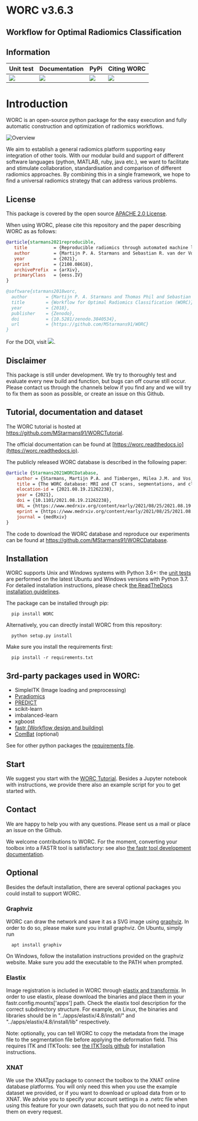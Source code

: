 # WORC v3.6.3
## Workflow for Optimal Radiomics Classification

## Information

| Unit test                      | Documentation                 | PyPi                          |Citing WORC          |
|--------------------------------|-------------------------------|-------------------------------|---------------------|
| [![][gi-workflow]][gi-workflow-lnk]  | [![][doc]][doc-lnk]           | [![][pypi]][pypi-lnk]         | [![][DOI]][DOI-lnk] |

[gi-workflow]: https://github.com/MStarmans91/WORC/workflows/Unit%20test/badge.svg
[gi-workflow-lnk]: https://github.com/MStarmans91/WORC/actions?query=workflow%3A%22Unit+test%22

[doc]:https://readthedocs.org/projects/worc/badge/?version=latest
[doc-lnk]: https://worc.readthedocs.io/en/latest/?badge=latest

[pypi]: https://badge.fury.io/py/WORC.svg
[pypi-lnk]: https://badge.fury.io/py/WORC

[DOI]: https://zenodo.org/badge/DOI/10.5281/zenodo.3840534.svg
[DOI-lnk]: https://zenodo.org/badge/latestdoi/92295542

# Introduction

WORC is an open-source python package for the easy execution and fully automatic construction and optimization of radiomics workflows.

<img src="images/WORC.jpg" alt="Overview"/>

We aim to establish a general radiomics platform supporting easy integration of other tools. With our modular build
and support of different software languages (python, MATLAB, ruby, java etc.), we want to facilitate and stimulate
collaboration, standardisation and comparison of different radiomics approaches. By combining this in a single framework,
we hope to find a universal radiomics strategy that can address various problems.

## License
This package is covered by the open source [APACHE 2.0 License](APACHE-LICENSE-2.0).

When using WORC, please cite this repository and the paper describing WORC as as follows:

```bibtex
@article{starmans2021reproducible,
   title          = {Reproducible radiomics through automated machine learning validated on twelve clinical applications}, 
   author         = {Martijn P. A. Starmans and Sebastian R. van der Voort and Thomas Phil and Milea J. M. Timbergen and Melissa Vos and Guillaume A. Padmos and Wouter Kessels and David    Hanff and Dirk J. Grunhagen and Cornelis Verhoef and Stefan Sleijfer and Martin J. van den Bent and Marion Smits and Roy S. Dwarkasing and Christopher J. Els and Federico Fiduzi and Geert J. L. H. van Leenders and Anela Blazevic and Johannes Hofland and Tessa Brabander and Renza A. H. van Gils and Gaston J. H. Franssen and Richard A. Feelders and Wouter W. de Herder and Florian E. Buisman and Francois E. J. A. Willemssen and Bas Groot Koerkamp and Lindsay Angus and Astrid A. M. van der Veldt and Ana Rajicic and Arlette E. Odink and Mitchell Deen and Jose M. Castillo T. and Jifke Veenland and Ivo Schoots and Michel Renckens and Michail Doukas and Rob A. de Man and Jan N. M. IJzermans and Razvan L. Miclea and Peter B. Vermeulen and Esther E. Bron and Maarten G. Thomeer and Jacob J. Visser and Wiro J. Niessen and Stefan Klein},
   year           = {2021},
   eprint         = {2108.08618},
   archivePrefix  = {arXiv},
   primaryClass   = {eess.IV}
}

@software{starmans2018worc,
  author       = {Martijn P. A. Starmans and Thomas Phil and Sebastian R. van der Voort and Stefan Klein},
  title        = {Workflow for Optimal Radiomics Classification (WORC)},
  year         = {2018},
  publisher    = {Zenodo},
  doi          = {10.5281/zenodo.3840534},
  url          = {https://github.com/MStarmans91/WORC}
}
```

For the DOI, visit [![][DOI]][DOI-lnk].

## Disclaimer
This package is still under development. We try to thoroughly test and evaluate every new build and function, but
bugs can off course still occur. Please contact us through the channels below if you find any and we will try to fix
them as soon as possible, or create an issue on this Github.

## Tutorial, documentation and dataset
The WORC tutorial is hosted at https://github.com/MStarmans91/WORCTutorial.

The official documentation can be found at [https://worc.readthedocs.io](https://worc.readthedocs.io).

The publicly released WORC database is described in the following paper:

```bibtex
@article {Starmans2021WORCDatabase,
	author = {Starmans, Martijn P.A. and Timbergen, Milea J.M. and Vos, Melissa and Padmos, Guillaume A. and Gr{\"u}nhagen, Dirk J. and Verhoef, Cornelis and Sleijfer, Stefan and van Leenders, Geert J.L.H. and Buisman, Florian E. and Willemssen, Francois E.J.A. and Koerkamp, Bas Groot and Angus, Lindsay and van der Veldt, Astrid A.M. and Rajicic, Ana and Odink, Arlette E. and Renckens, Michel and Doukas, Michail and de Man, Rob A. and IJzermans, Jan N.M. and Miclea, Razvan L. and Vermeulen, Peter B. and Thomeer, Maarten G. and Visser, Jacob J. and Niessen, Wiro J. and Klein, Stefan},
	title = {The WORC database: MRI and CT scans, segmentations, and clinical labels for 930 patients from six radiomics studies},
	elocation-id = {2021.08.19.21262238},
	year = {2021},
	doi = {10.1101/2021.08.19.21262238},
	URL = {https://www.medrxiv.org/content/early/2021/08/25/2021.08.19.21262238},
	eprint = {https://www.medrxiv.org/content/early/2021/08/25/2021.08.19.21262238.full.pdf},
	journal = {medRxiv}
}
```

The code to download the WORC database and reproduce our experiments can be found at https://github.com/MStarmans91/WORCDatabase.

## Installation

WORC supports Unix and Windows systems with Python 3.6+: the [unit tests](https://github.com/MStarmans91/WORC/actions?query=workflow%3A%22Unit+test%22)
are performed on the latest Ubuntu and Windows versions with Python 3.7. For detailed installation
instructions, please check  [the ReadTheDocs installation guidelines](https://worc.readthedocs.io/en/latest/static/quick_start.html#installation).

The package can be installed through pip:

      pip install WORC

Alternatively, you can directly install WORC from this repository:

      python setup.py install

Make sure you install the requirements first:

      pip install -r requirements.txt

## 3rd-party packages used in WORC:

 - SimpleITK (Image loading and preprocessing)
 - [Pyradiomics](https://github.com/radiomics/pyradiomics)
 - [PREDICT](https://github.com/Svdvoort/PREDICTFastr)
 - scikit-learn
 - imbalanced-learn
 - xgboost
 - [fastr (Workflow design and building)](http://fastr.readthedocs.io)
 - [ComBat](https://github.com/Jfortin1/ComBatHarmonization) (optional)

See for other python packages the [requirements file](requirements.txt).

## Start
We suggest you start with the [WORC Tutorial](https://github.com/MStarmans91/WORCTutorial).
Besides a Jupyter notebook with instructions, we provide there also an example script for you to get started with.

## Contact
We are happy to help you with any questions. Please sent us a mail or place an issue on the Github.

We welcome contributions to WORC. For the moment, converting your toolbox into a FASTR tool is satisfactory:
see also [the fastr tool development documentation](https://fastr.readthedocs.io/en/stable/static/user_manual.html#create-your-own-tool).

## Optional
Besides the default installation, there are several optional packages you could install to support WORC.

### Graphviz
WORC can draw the network and save it as a SVG image using [graphviz](https://www.graphviz.org/). In order to do so,
please make sure you install graphviz. On Ubuntu, simply run

      apt install graphiv

On Windows, follow the installation instructions provided on the graphviz website.
Make sure you add the executable to the PATH when prompted.

### Elastix
Image registration is included in WORC through [elastix and transformix](http://elastix.isi.uu.nl/).
In order to use elastix, please download the binaries and place them in your
fastr.config.mounts['apps'] path. Check the elastix tool description for the correct
subdirectory structure. For example, on Linux, the binaries and libraries should be in "../apps/elastix/4.8/install/"  and
"../apps/elastix/4.8/install/lib" respectively.

Note: optionally, you can tell WORC to copy the metadata from the image file
to the segmentation file before applying the deformation field. This requires
ITK and ITKTools: see  [the ITKTools github](https://github.com/ITKTools/ITKTools)
for installation instructions.

### XNAT
We use the XNATpy package to connect the toolbox to the XNAT online database platforms. You will only
need this when you use the example dataset we provided, or if you want to download or upload data from or to XNAT. We advise you to specify
your account settings in a .netrc file when using this feature for your own datasets, such that you do not need to input them on every request.
